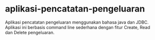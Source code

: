 # aplikasi-pencatatan-pengeluaran
Aplikasi pencatatan pengeluaran menggunakan bahasa java dan JDBC.
Aplikasi ini berbasis command line sederhana dengan fitur Create, Read dan Delete pengeluaran.
